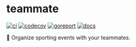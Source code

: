 # teammate

[![ci](https://github.com/logan-connolly/teammate/actions/workflows/go.yaml/badge.svg)](https://github.com/logan-connolly/teammate/actions)
[![codecov](https://codecov.io/gh/logan-connolly/teammate/branch/master/graph/badge.svg?token=53R9ETDH55)](https://codecov.io/gh/logan-connolly/teammate)
[![goreport](https://goreportcard.com/badge/github.com/logan-connolly/teammate)](https://goreportcard.com/report/github.com/logan-connolly/teammate)
[![docs](https://pkg.go.dev/badge/github.com/logan-connolly/teammate)](https://pkg.go.dev/github.com/logan-connolly/teammate)

🏅 Organize sporting events with your teammates.
